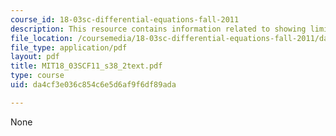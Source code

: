 ```yaml
---
course_id: 18-03sc-differential-equations-fall-2011
description: This resource contains information related to showing limit cycles exist.
file_location: /coursemedia/18-03sc-differential-equations-fall-2011/da4cf3e036c854c6e5d6af9f6df89ada_MIT18_03SCF11_s38_2text.pdf
file_type: application/pdf
layout: pdf
title: MIT18_03SCF11_s38_2text.pdf
type: course
uid: da4cf3e036c854c6e5d6af9f6df89ada

---
```

None